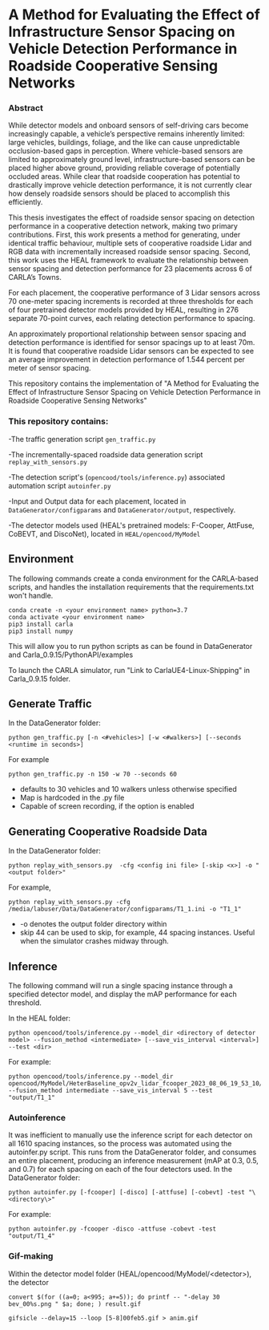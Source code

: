 # A Method for Evaluating the Effect of Infrastructure Sensor Spacing on Vehicle Detection Performance in Roadside Cooperative Sensing Networks

### Abstract
While detector models and onboard sensors of self-driving cars become increasingly capable, a
vehicle’s perspective remains inherently limited: large vehicles, buildings, foliage, and the like can
cause unpredictable occlusion-based gaps in perception. Where vehicle-based sensors are limited
to approximately ground level, infrastructure-based sensors can be placed higher above ground,
providing reliable coverage of potentially occluded areas. While clear that roadside cooperation
has potential to drastically improve vehicle detection performance, it is not currently clear how
densely roadside sensors should be placed to accomplish this efficiently.

This thesis investigates the effect of roadside sensor spacing on detection performance in a
cooperative detection network, making two primary contributions. First, this work presents a
method for generating, under identical traffic behaviour, multiple sets of cooperative roadside
Lidar and RGB data with incrementally increased roadside sensor spacing. Second, this work uses
the HEAL framework to evaluate the relationship between sensor spacing and detection
performance for 23 placements across 6 of CARLA’s Towns.

For each placement, the cooperative performance of 3 Lidar sensors across 70 one-meter
spacing increments is recorded at three thresholds for each of four pretrained detector models
provided by HEAL, resulting in 276 separate 70-point curves, each relating detection performance
to spacing.

An approximately proportional relationship between sensor spacing and detection
performance is identified for sensor spacings up to at least 70m. It is found that cooperative
roadside Lidar sensors can be expected to see an average improvement in detection performance
of 1.544 percent per meter of sensor spacing.

This repository contains the implementation of "A Method for Evaluating the Effect of Infrastructure Sensor Spacing
on Vehicle Detection Performance in Roadside Cooperative Sensing Networks"

### This repository contains:

-The traffic generation script `gen_traffic.py`

-The incrementally-spaced roadside data generation script `replay_with_sensors.py`

-The detection script's (`opencood/tools/inference.py`) associated automation script `autoinfer.py`

-Input and Output data for each placement, located in `DataGenerator/configparams` and `DataGenerator/output`, respectively.

-The detector models used (HEAL's pretrained models: F-Cooper, AttFuse, CoBEVT, and DiscoNet), located in `HEAL/opencood/MyModel`



## Environment
The following commands create a conda environment for the CARLA-based scripts, and handles the installation requirements that the requirements.txt won't handle.
```
conda create -n <your environment name> python=3.7
conda activate <your environment name>
pip3 install carla
pip3 install numpy
```
This will allow you to run python scripts as can be found in DataGenerator and Carla_0.9.15/PythonAPI/examples

To launch the CARLA simulator, run "Link to CarlaUE4-Linux-Shipping" in Carla_0.9.15 folder.

## Generate Traffic

In the DataGenerator folder:
```
python gen_traffic.py [-n <#vehicles>] [-w <#walkers>] [--seconds <runtime in seconds>]
```
For example
```
python gen_traffic.py -n 150 -w 70 --seconds 60
```
- defaults to 30 vehicles and 10 walkers unless otherwise specified
- Map is hardcoded in the .py file
- Capable of screen recording, if the option is enabled

## Generating Cooperative Roadside Data
In the DataGenerator folder:
```
python replay_with_sensors.py  -cfg <config ini file> [-skip <x>] -o "<output folder>"
```
For example, 
```
python replay_with_sensors.py -cfg /media/labuser/Data/DataGenerator/configparams/T1_1.ini -o "T1_1"
``` 
- -o denotes the output folder directory within       
- skip 44 can be used to skip, for example, 44 spacing instances. Useful when the simulator crashes midway through.
        
## Inference
The following command will run a single spacing instance through a specified detector model, and display the mAP performance for each threshold.

In the HEAL folder: 
```
python opencood/tools/inference.py --model_dir <directory of detector model> --fusion_method <intermediate> [--save_vis_interval <interval>] --test <dir>
``` 
For example:
```
python opencood/tools/inference.py --model_dir opencood/MyModel/HeterBaseline_opv2v_lidar_fcooper_2023_08_06_19_53_10/ --fusion_method intermediate --save_vis_interval 5 --test "output/T1_1"
```
### Autoinference
It was inefficient to manually use the inference script for each detector on all 1610 spacing instances, so the process was automated using the autoinfer.py script.
This runs from the DataGenerator folder, and consumes an entire placement, producing an inference measurement (mAP at 0.3, 0.5, and 0.7) for each spacing on each of the four detectors used.
In the DataGenerator folder:
```
python autoinfer.py [-fcooper] [-disco] [-attfuse] [-cobevt] -test "\<directory\>"
```
For example:
```
python autoinfer.py -fcooper -disco -attfuse -cobevt -test "output/T1_4"
```
        
### Gif-making
Within the detector model folder (HEAL/opencood/MyModel/\<detector\>), the detector
```
convert $(for ((a=0; a<995; a+=5)); do printf -- "-delay 30 bev_00%s.png " $a; done; ) result.gif

gifsicle --delay=15 --loop [5-8]00feb5.gif > anim.gif
```
